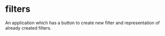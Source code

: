 # filters
An application which has a button to create new filter and representation of already created filters.
